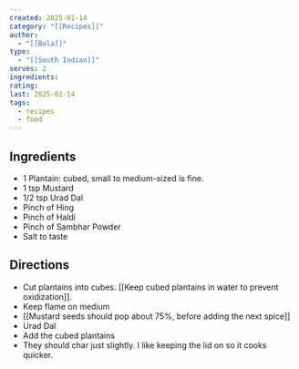 ```yaml
---
created: 2025-01-14
category: "[[Recipes]]"
author:
  - "[[Bala]]"
type:
  - "[[South Indian]]"
serves: 2
ingredients: 
rating: 
last: 2025-01-14
tags:
  - recipes
  - food
---
```

## Ingredients

- 1 Plantain: cubed, small to medium-sized is fine.
- 1 tsp Mustard
- 1/2 tsp Urad Dal
- Pinch of Hing
- Pinch of Haldi
- Pinch of Sambhar Powder
- Salt to taste

## Directions

- Cut plantains into cubes. [[Keep cubed plantains in water to prevent oxidization]].
- Keep flame on medium
- [[Mustard seeds should pop about 75%, before adding the next spice]]
- Urad Dal
- Add the cubed plantains
- They should char just slightly. I like keeping the lid on so it cooks quicker. 
